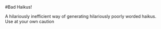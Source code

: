 #Bad Haikus!

A hilariously inefficient way of generating hilariously poorly worded haikus. Use at your own caution